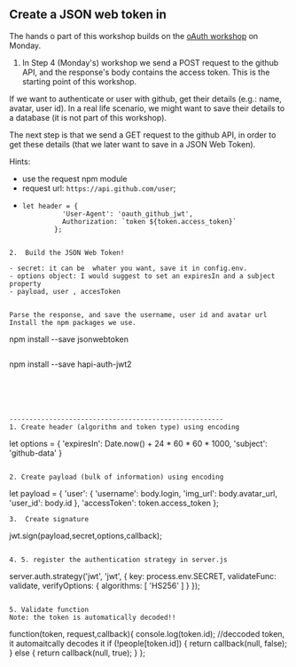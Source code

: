 ## Create a JSON web token in


The hands o part of this workshop builds on the [oAuth workshop](https://foundersandcoders.gitbooks.io/fac9/content/week8/workshop.html) on Monday.  


1. In Step 4 (Monday's) workshop we send a POST request to the github API, and the response's body
contains the access token. This is the starting point of this workshop.

If we want to authenticate or user with github, get their details (e.g.: name, avatar, user id).
In a real life scenario, we might want to save their details to a database (it is not part of this workshop).

The next step is that we send a GET request to the github API, in order to get these details (that we later want to save in a JSON Web Token).

Hints:
- use the request npm module
- request url: `https://api.github.com/user`;
- ```
  let header = {
            'User-Agent': 'oauth_github_jwt',
            Authorization: `token ${token.access_token}`
          };
```

2.  Build the JSON Web Token!

- secret: it can be  whater you want, save it in config.env.
- options object: I would suggest to set an expiresIn and a subject property
- payload, user , accesToken


Parse the response, and save the username, user id and avatar url
Install the npm packages we use.

```
npm install --save jsonwebtoken
```

```
npm install --save hapi-auth-jwt2
```





------------------------------------------------------
1. Create header (algorithm and token type) using encoding

```
let options = {
        'expiresIn': Date.now() + 24 * 60 * 60 * 1000,
        'subject': 'github-data'
      }
```

2. Create payload (bulk of information) using encoding

```
let payload = {
    'user': {
        'username': body.login,
        'img_url': body.avatar_url,
        'user_id': body.id
      },
    'accessToken': token.access_token
  };
```
3.  Create signature

```
jwt.sign(payload,secret,options,callback);
```

4. 5. register the authentication strategy in server.js

```
server.auth.strategy('jwt', 'jwt',
  { key: process.env.SECRET,
    validateFunc: validate,
    verifyOptions: { algorithms: [ 'HS256' ] }
  });
```

5. Validate function
Note: the token is automatically decoded!!

```
function(token, request,callback){
  console.log(token.id); //deccoded token, it automaitcally decodes it
  if (!people[token.id]) {
     return callback(null, false);
   }
   else {
     return callback(null, true);
   }
};
```
